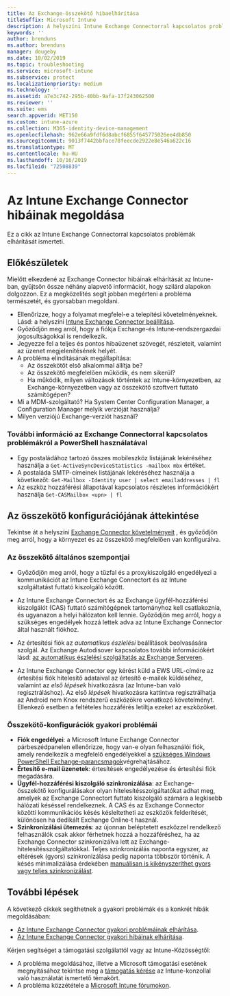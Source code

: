 ```yaml
---
title: Az Exchange-összekötő hibaelhárítása
titleSuffix: Microsoft Intune
description: A helyszíni Intune Exchange Connectorral kapcsolatos problémák elhárítása.
keywords: ''
author: brenduns
ms.author: brenduns
manager: dougeby
ms.date: 10/02/2019
ms.topic: troubleshooting
ms.service: microsoft-intune
ms.subservice: protect
ms.localizationpriority: medium
ms.technology: ''
ms.assetid: a7e3c742-295b-40bb-9afa-17f243062500
ms.reviewer: ''
ms.suite: ems
search.appverid: MET150
ms.custom: intune-azure
ms.collection: M365-identity-device-management
ms.openlocfilehash: 962e66a9fdf6d8abcf6855f645775026ee4db850
ms.sourcegitcommit: 9013f7442bbface78feecde2922e8e546a622c16
ms.translationtype: MT
ms.contentlocale: hu-HU
ms.lasthandoff: 10/16/2019
ms.locfileid: "72508839"
---
```

# <a name="troubleshoot-the-intune-exchange-connector"></a>Az Intune Exchange Connector hibáinak megoldása

Ez a cikk az Intune Exchange Connectorral kapcsolatos problémák elhárítását ismerteti.

## <a name="before-you-start"></a>Előkészületek

Mielőtt elkezdené az Exchange Connector hibáinak elhárítását az Intune-ban, gyűjtsön össze néhány alapvető információt, hogy szilárd alapokon dolgozzon. Ez a megközelítés segít jobban megérteni a probléma természetét, és gyorsabban megoldani.

- Ellenőrizze, hogy a folyamat megfelel-e a telepítési követelményeknek. Lásd: a helyszíni [Intune Exchange Connector beállítása](exchange-connector-install.md).
- Győződjön meg arról, hogy a fiókja Exchange-és Intune-rendszergazdai jogosultságokkal is rendelkezik.
- Jegyezze fel a teljes és pontos hibaüzenet szövegét, részleteit, valamint az üzenet megjelenítésének helyét.
- A probléma elindításának megállapítása: 
  - Az összekötőt első alkalommal állítja be? 
  - Az összekötő megfelelően működik, és nem sikerül?
  - Ha működik, milyen változások történtek az Intune-környezetben, az Exchange-környezetben vagy az összekötő szoftvert futtató számítógépen?
- Mi a MDM-szolgáltató? Ha System Center Configuration Manager, a Configuration Manager melyik verzióját használja?
- Milyen verziójú Exchange-verziót használ?

### <a name="use-powershell-to-get-more-data-on-exchange-connector-issues"></a>További információ az Exchange Connectorral kapcsolatos problémákról a PowerShell használatával

- Egy postaládához tartozó összes mobileszköz listájának lekéréséhez használja a `Get-ActiveSyncDeviceStatistics -mailbox mbx` értéket.
- A postaláda SMTP-címeinek listájának lekéréséhez használja a következőt: `Get-Mailbox -Identity user | select emailaddresses | fl`
- Az eszköz hozzáférési állapotával kapcsolatos részletes információkért használja `Get-CASMailbox <upn> | fl`

## <a name="review-the-connector-configuration"></a>Az összekötő konfigurációjának áttekintése

Tekintse át a helyszíni [Exchange Connector követelményeit](exchange-connector-install.md#intune-exchange-connector-requirements) , és győződjön meg arról, hogy a környezet és az összekötő megfelelően van konfigurálva. 

### <a name="general-considerations-for-the-connector"></a>Az összekötő általános szempontjai

- Győződjön meg arról, hogy a tűzfal és a proxykiszolgáló engedélyezi a kommunikációt az Intune Exchange Connectort és az Intune szolgáltatást futtató kiszolgáló között.

- Az Intune Exchange Connectort és az Exchange ügyfél-hozzáférési kiszolgálót (CAS) futtató számítógépnek tartományhoz kell csatlakoznia, és ugyanazon a helyi hálózaton kell lennie. Győződjön meg arról, hogy a szükséges engedélyek hozzá lettek adva az Intune Exchange Connector által használt fiókhoz.

- Az értesítési fiók az *automatikus észlelési* beállítások beolvasására szolgál. Az Exchange Autodisover kapcsolatos további információkért lásd: [az automatikus észlelési szolgáltatás az Exchange Serveren](https://docs.microsoft.com/exchange/architecture/client-access/autodiscover?view=exchserver-2016).

- Az Intune Exchange Connector egy kérést küld a EWS URL-címére az értesítési fiók hitelesítő adataival az értesítő e-mailek küldéséhez, valamint az *első lépések* hivatkozásra (az Intune-ban való regisztráláshoz). Az első *lépések* hivatkozásra kattintva regisztrálhatja az Android nem Knox rendszerű eszközökre vonatkozó követelményt. Ellenkező esetben a feltételes hozzáférés letiltja ezeket az eszközöket.

### <a name="common-issues-for-connector-configurations"></a>Összekötő-konfigurációk gyakori problémái

- **Fiók engedélyei**: a Microsoft Intune Exchange Connector párbeszédpanelen ellenőrizze, hogy van-e olyan felhasználói fiók, amely rendelkezik a megfelelő engedélyekkel a [szükséges Windows PowerShell Exchange-parancsmagok](exchange-connector-install.md#exchange-cmdlet-requirements)végrehajtásához.
- **Értesítő e-mail üzenetek**: értesítések engedélyezése és értesítési fiók megadására.
- **Ügyfél-hozzáférési kiszolgáló szinkronizálása**: az Exchange-összekötő konfigurálásakor olyan hitelesítésszolgáltatókat adhat meg, amelyek az Exchange Connectort futtató kiszolgáló számára a legkisebb hálózati késéssel rendelkeznek. A CAS és az Exchange Connector közötti kommunikációs késés késleltetheti az eszközök felderítését, különösen ha dedikált Exchange Online-t használ.
- **Szinkronizálási ütemezés**: az újonnan beléptetett eszközzel rendelkező felhasználók csak akkor férhetnek hozzá a hozzáféréshez, ha az Exchange Connector szinkronizálva lett az Exchange-hitelesítésszolgáltatókkal. Teljes szinkronizálás naponta egyszer, az eltérések (gyors) szinkronizálása pedig naponta többször történik. A késés minimalizálása érdekében [manuálisan is kikényszeríthet gyors vagy teljes szinkronizálást](exchange-connector-install.md#manually-force-a-quick-sync-or-full-sync).

## <a name="next-steps"></a>További lépések
A következő cikkek segíthetnek a gyakori problémák és a konkrét hibák megoldásában:

- [Az Intune Exchange Connector gyakori problémáinak elhárítása](troubleshoot-exchange-connector-common-problems.md).
- [Az Intune Exchange Connector gyakori hibáinak elhárítása](troubleshoot-exchange-connector-common-errors.md).

Kérjen segítséget a támogatási szolgálattól vagy az Intune-Közösségtől:

- A probléma megoldásához, illetve a Microsoft támogatási esetének megnyitásához tekintse meg a [támogatás kérése](../fundamentals/get-support.md) az Intune-konzollal való használatát ismertető témakört. 
- A probléma közzététele a [Microsoft Intune fórumokon](https://social.technet.microsoft.com/Forums/en-US/home?forum=microsoftintuneprod).  

